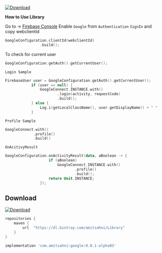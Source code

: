 [ ![Download](https://api.bintray.com/packages/amitsahni/Library/google/images/download.svg) ](https://bintray.com/amitsahni/Library/google/_latestVersion)

**How to Use Library**

Go to -> [Firebase Console](https://console.firebase.google.com/)
Enable `Google` from `Authentication` `SignIn` and copy webclientId

```kotlin
GoogleConfiguration.clientId(webclientId)
                .build();
```

To check for current user

```kotlin
GoogleConfiguration.getAuth().getCurrentUser();
```

`Login Sample`

```kotlin
FirebaseUser user = GoogleConfiguration.getAuth().getCurrentUser();
            if (user == null) {
                GoogleConnect.INSTANCE.with()
                        .login(activity, requestCode)
                        .build();
            } else {
                Log.i(getLocalClassName(), user.getDisplayName() + " " + user.getEmail() + "" + user.getPhoneNumber());
            }
```

`Profile Sample`

```kotlin
GoogleConnect.with()
             .profile()
             .build()
```

`OnAcitivyResult`

```kotlin
GoogleConfiguration.onActivityResult(data, aBoolean -> {
                    if (aBoolean)
                        GoogleConnect.INSTANCE.with()
                                .profile()
                                .build();
                    return Unit.INSTANCE;
                });
```

Download
--------

[ ![Download](https://api.bintray.com/packages/amitsahni/Library/google/images/download.svg) ](https://bintray.com/amitsahni/Library/google/_latestVersion)


```groovy
repositories {
    maven {
        url  "https://dl.bintray.com/amitsahni/Library" 
    }
}
```

```groovy
implementation 'com.amitsahni:google:0.0.1-alpha03'
```
